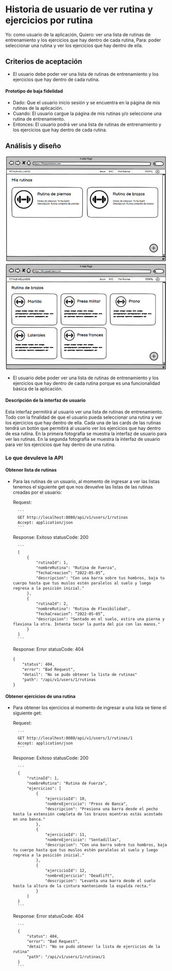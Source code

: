 # Historia de usuario de ver rutina y ejercicios por rutina

Yo: como usuario de la aplicación,
Quiero: ver una lista de rutinas de entrenamiento y los ejercicios que hay dentro de cada rutina,
Para: poder seleccionar una rutina y ver los ejercicios que hay dentro de ella.

## Criterios de aceptación

- El usuario debe poder ver una lista de rutinas de entrenamiento y los ejercicios que hay dentro de cada rutina.

#### Prototipo de baja fidelidad

- Dado: Que el usuario inicio sesión y se encuentra en la página de mis rutinas de la aplicación.
- Cuando: El usuario cargue la página de mis rutinas y/o seleccione una rutina de entrenamiento.
- Entonces: El usuario podrá ver una lista de rutinas de entrenamiento y los ejercicios que hay dentro de cada rutina. 

## Análisis y diseño

<img src="../assets/historia35.png" alt="Historia de usuario de ver rutina y ejercicios por rutina" width="500px" ><br/>
<img src="../assets/historia30.png" alt="Historia de usuario de ver rutina y ejercicios por rutina" width="500px" ><br/>

- El usuario debe poder ver una lista de rutinas de entrenamiento y los ejercicios que hay dentro de cada rutina porque es una funcionalidad básica de la aplicación.

#### Descripción de la interfaz de usuario

Esta interfaz permitirá al usuario ver una lista de rutinas de entrenamiento. Todo con la finalidad de que el usuario pueda seleccionar una rutina y ver los ejercicios que hay dentro de ella. Cada una de las cards de las rutinas tendrá un botón que permitirá al usuario ver los ejercicios que hay dentro de esa rutina. En la primera fotografia se muestra la interfaz de usuario para ver las rutinas. En la segunda fotografia se muestra la interfaz de usuario para ver los ejercicios que hay dentro de una rutina.

### Lo que devuleve la API

#### Obtener lista de rutinas

- Para las rutinas de un usuario, al momento de ingresar a ver las listas tenemos el siguiente get que nos devuelve las listas de las rutinas creadas por el usuario:

    Request:

        ```
        GET http://localhost:8080/api/v1/users/1/rutinas
        Accept: application/json
        ```

    Response: Exitoso statusCode: 200
    
        ```
        [
            {
                "rutinaId": 1,
                "nombreRutina": "Rutina de Fuerza",
                “fechaCreacion”: “2022-05-05”,
                "descripcion": "Con una barra sobre tus hombros, baja tu cuerpo hasta que tus muslos estén paralelos al suelo y luego regresa a la posición inicial."
            },
            {
                "rutinaId": 2,
                "nombreRutina": "Rutina de Flexibilidad",
                “fechaCreacion”: “2022-05-05”,
                "descripcion": "Sentado en el suelo, estira una pierna y flexiona la otra. Intenta tocar la punta del pie con las manos."
            }
        ]
        ```

    Response: Error statusCode: 404

    ```
    {
        "status": 404,
        "error": "Bad Request",
        "detail": "No se pudo obtener la lista de rutinas"
        "path": "/api/v1/users/1/rutinas
    }

#### Obtener ejercicios de una rutina

- Para obtener los ejercicios al momento de ingresar a una lista se tiene el siguiente get:

    Request:

        ```
        GET http://localhost:8080/api/v1/users/1/rutinas/1
        Accept: application/json
        ```

    Response: Exitoso statusCode: 200
    
        ```
        {
            "rutinaId": 1,
            "nombreRutina": "Rutina de Fuerza",
            "ejercicios": [
                {
                    "ejercicioId": 10,
                    "nombreEjercicio": "Press de Banca",
                    "descripcion": "Presiona una barra desde el pecho hasta la extensión completa de los brazos mientras estás acostado en una banca."
                },
                {
                    "ejercicioId": 11,
                    "nombreEjercicio": "Sentadillas",
                    "descripcion": "Con una barra sobre tus hombros, baja tu cuerpo hasta que tus muslos estén paralelos al suelo y luego regresa a la posición inicial."
                },
                {
                    "ejercicioId": 12,
                    "nombreEjercicio": "Deadlift",
                    "descripcion": "Levanta una barra desde el suelo hasta la altura de la cintura manteniendo la espalda recta."
                }
            ]
        }
        ```

    Response: Error statusCode: 404
    
        ```
        {
            "status": 404,
            "error": "Bad Request",
            "detail": "No se pudo obtener la lista de ejercicios de la rutina"
            "path": "/api/v1/users/1/rutinas/1
        }
        ```